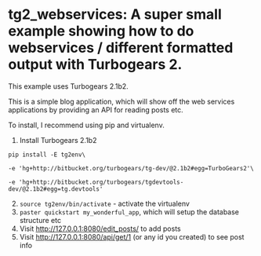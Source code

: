 tg2\_webservices: A super small example showing how to do webservices / different formatted output with Turbogears 2.
===========================================================


This example uses Turbogears 2.1b2. 

This is a simple blog application, which will show off the web services applications by providing an API for reading posts etc.


To install, I recommend using pip and virtualenv.

  1. Install Turbogears 2.1b2
  
    pip install -E tg2env\
    
    -e 'hg+http://bitbucket.org/turbogears/tg-dev/@2.1b2#egg=TurboGears2'\
    
    -e 'hg+http://bitbucket.org/turbogears/tgdevtools-dev/@2.1b2#egg=tg.devtools'
    
  2. `source tg2env/bin/activate` - activate the virtualenv
  3. `paster quickstart my_wonderful_app`, which will setup the database structure etc
  4. Visit http://127.0.0.1:8080/edit_posts/ to add posts
  5. Visit http://127.0.0.1:8080/api/get/1 (or any id you created) to see post info
